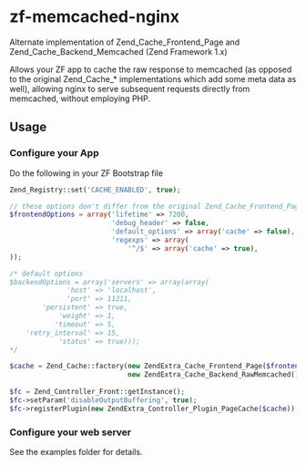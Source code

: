 zf-memcached-nginx
==================

Alternate implementation of Zend_Cache_Frontend_Page and Zend_Cache_Backend_Memcached (Zend Framework 1.x)

Allows your ZF app to cache the raw response to memcached (as opposed to the original Zend_Cache_* implementations which add some meta data as well), allowing nginx to serve subsequent requests directly from memcached, without employing PHP.

## Usage

### Configure your App
Do the following in your ZF Bootstrap file

```php
Zend_Registry::set('CACHE_ENABLED', true);

// these options don't differ from the original Zend_Cache_Frontend_Page implementation
$frontendOptions = array('lifetime' => 7200,
                         'debug_header' => false,
                         'default_options' => array('cache' => false),
                         'regexps' => array(
                             '^/$' => array('cache' => true),
));

/* default options
$backendOptions = array('servers' => array(array(
              'host' => 'localhost',
              'port' => 11211,
        'persistent' => true,
            'weight' => 1,
           'timeout' => 5,
    'retry_interval' => 15,
            'status' => true)));
*/

$cache = Zend_Cache::factory(new ZendExtra_Cache_Frontend_Page($frontendOptions),
                             new ZendExtra_Cache_Backend_RawMemcached());
                             
$fc = Zend_Controller_Front::getInstance();
$fc->setParam('disableOutputBuffering', true);
$fc->registerPlugin(new ZendExtra_Controller_Plugin_PageCache($cache));
```

### Configure your web server
See the examples folder for details.
